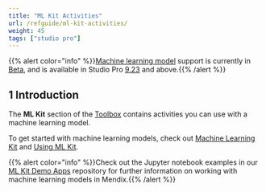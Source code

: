 ```yaml
---
title: "ML Kit Activities"
url: /refguide/ml-kit-activities/
weight: 45
tags: ["studio pro"]
---
```

{{% alert color="info" %}}[Machine learning model](/refguide/machine-learning-kit/) support is currently in [Beta](/releasenotes/beta-features/), and is available in Studio Pro [9.23](/releasenotes/studio-pro/9.23/) and above.{{% /alert %}}

## 1 Introduction

The **ML Kit** section of the [Toolbox](/refguide/view-menu/#toolbox) contains activities you can use with a machine learning model.

To get started with machine learning models, check out [Machine Learning Kit](/refguide/machine-learning-kit/) and [Using ML Kit](/refguide/machine-learning-kit/using-ml-kit/).

{{% alert color="info" %}}Check out the Jupyter notebook examples in our [ML Kit Demo Apps](https://github.com/mendix/mlkit-demo-apps/tree/main/notebooks) repository for further information on working with machine learning models in Mendix.{{% /alert %}}